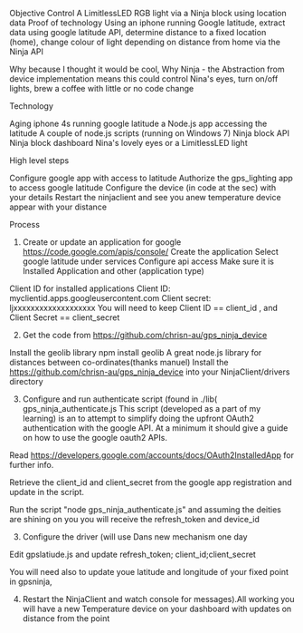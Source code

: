 ﻿Objective
Control A LimitlessLED RGB light via a Ninja block using location data
Proof of technology
Using an iphone running Google latitude, extract data using google latitude API, determine distance to a fixed location (home), change colour of light depending on  distance from home via the Ninja API


Why
because I thought it would be cool, Why Ninja - the Abstraction from device implementation
means this could control Nina's eyes, turn on/off lights, brew a coffee with little or no code
change


Technology


Aging iphone 4s running google latitude 
a Node.js app accessing the latitude
A couple of node.js scripts (running on Windows 7)
Ninja block API
Ninja block dashboard
Nina's lovely eyes or a LimitlessLED light


High level steps


Configure google app with access to latitude
Authorize the gps_lighting app to access google latitude
Configure the device (in code at the sec) with your details
Restart the ninjaclient and see you anew temperature device appear with your distance


Process


1) Create or update an application for google
https://code.google.com/apis/console/
Create the application
Select google latitude under services
Configure api access
Make sure it is Installed Application and other (application type)
 
Client ID for installed applications
Client ID:        myclientid.apps.googleusercontent.com
Client secret:        ljxxxxxxxxxxxxxxxxxxx
You will need to keep Client ID  == client_id ,  and Client Secret == client_secret


2. Get the code from https://github.com/chrisn-au/gps_ninja_device

Install the geolib library npm install geolib A great node.js library for distances between co-ordinates(thanks manuel)
Install the https://github.com/chrisn-au/gps_ninja_device into your NinjaClient/drivers directory

3. Configure and run authenticate script (found in ./lib(
gps_ninja_authenticate.js
This script (developed as a part of my learning) is an to attempt to simplify doing the upfront OAuth2 authentication with the google API. At a minimum it should give a guide on how to use the google oauth2 APIs.

Read https://developers.google.com/accounts/docs/OAuth2InstalledApp for further info.

Retrieve the client_id and client_secret from the google app registration and update in the script.

Run the script "node gps_ninja_authenticate.js"  and assuming the deities are shining on you you will receive the 
refresh_token and device_id 


3. Configure the driver (will use Dans new mechanism one day

Edit gpslatiude.js and update refresh_token; client_id;client_secret

You will need also to update youe  latitude and longitude of your fixed point in gpsninja, 

4. Restart the NinjaClient and watch console for messages).All working you will have a new Temperature device on your dashboard with updates on distance from the point
